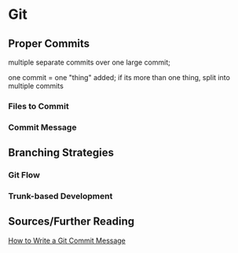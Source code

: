 # Git

## Proper Commits
multiple separate commits over one large commit; 

one commit = one "thing" added; if its more than one thing, split into multiple commits
### Files to Commit
### Commit Message
## Branching Strategies
### Git Flow
### Trunk-based Development
## Sources/Further Reading
[How to Write a Git Commit Message](https://chris.beams.io/posts/git-commit/)